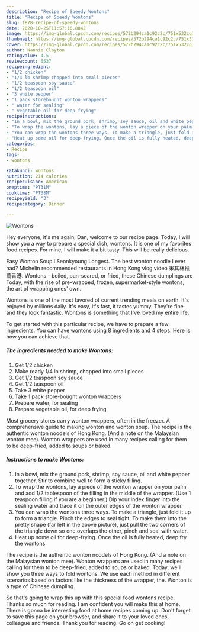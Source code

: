 ```yaml
---
description: "Recipe of Speedy Wontons"
title: "Recipe of Speedy Wontons"
slug: 1878-recipe-of-speedy-wontons
date: 2020-10-25T11:57:16.804Z
image: https://img-global.cpcdn.com/recipes/572b294ca1c92c2c/751x532cq70/wontons-recipe-main-photo.jpg
thumbnail: https://img-global.cpcdn.com/recipes/572b294ca1c92c2c/751x532cq70/wontons-recipe-main-photo.jpg
cover: https://img-global.cpcdn.com/recipes/572b294ca1c92c2c/751x532cq70/wontons-recipe-main-photo.jpg
author: Nannie Clayton
ratingvalue: 4.5
reviewcount: 6537
recipeingredient:
- "1/2 chicken"
- "1/4 lb shrimp chopped into small pieces"
- "1/2 teaspoon soy sauce"
- "1/2 teaspoon oil"
- "3 white pepper"
- "1 pack storebought wonton wrappers"
- " water for sealing"
- " vegetable oil for deep frying"
recipeinstructions:
- "In a bowl, mix the ground pork, shrimp, soy sauce, oil and white pepper together. Stir to combine well to form a sticky filling."
- "To wrap the wontons, lay a piece of the wonton wrapper on your palm and add 1/2 tablespoon of the filling in the middle of the wrapper. (Use 1 teaspoon filling if you are a beginner.) Dip your index finger into the sealing water and trace it on the outer edges of the wonton wrapper."
- "You can wrap the wontons three ways. To make a triangle, just fold it up to form a triangle. Pinch the edges to seal tight. To make them into the pretty shape (far left in the above picture), just pull the two corners of the triangle down so one overlaps the other, pinch and seal with water."
- "Heat up some oil for deep-frying. Once the oil is fully heated, deep fry the wontons"
categories:
- Recipe
tags:
- wontons

katakunci: wontons 
nutrition: 214 calories
recipecuisine: American
preptime: "PT31M"
cooktime: "PT38M"
recipeyield: "3"
recipecategory: Dinner

---
```



![Wontons](https://img-global.cpcdn.com/recipes/572b294ca1c92c2c/751x532cq70/wontons-recipe-main-photo.jpg)

Hey everyone, it's me again, Dan, welcome to our recipe page. Today, I will show you a way to prepare a special dish, wontons. It is one of my favorites food recipes. For mine, I will make it a bit tasty. This will be really delicious.

Easy Wonton Soup l Seonkyoung Longest. The best wonton noodle I ever had? Michelin recommended restaurants in Hong Kong vlog video 米其林推薦香港. Wontons - boiled, pan-seared, or fried, these Chinese dumplings are Today, with the rise of pre-wrapped, frozen, supermarket-style wontons, the art of wrapping ones&#39; own.

Wontons is one of the most favored of current trending meals on earth. It's enjoyed by millions daily. It's easy, it's fast, it tastes yummy. They're fine and they look fantastic. Wontons is something that I've loved my entire life.


To get started with this particular recipe, we have to prepare a few ingredients. You can have wontons using 8 ingredients and 4 steps. Here is how you can achieve that.

<!--inarticleads1-->

##### The ingredients needed to make Wontons:

1. Get 1/2 chicken
1. Make ready 1/4 lb shrimp, chopped into small pieces
1. Get 1/2 teaspoon soy sauce
1. Get 1/2 teaspoon oil
1. Take 3 white pepper
1. Take 1 pack store-bought wonton wrappers
1. Prepare  water, for sealing
1. Prepare  vegetable oil, for deep frying


Most grocery stores carry wonton wrappers, often in the freezer. A comprehensive guide to making wonton and wonton soup. The recipe is the authentic wonton noodels of Hong Kong. (And a note on the Malaysian wonton mee). Wonton wrappers are used in many recipes calling for them to be deep-fried, added to soups or baked. 

<!--inarticleads2-->

##### Instructions to make Wontons:

1. In a bowl, mix the ground pork, shrimp, soy sauce, oil and white pepper together. Stir to combine well to form a sticky filling.
1. To wrap the wontons, lay a piece of the wonton wrapper on your palm and add 1/2 tablespoon of the filling in the middle of the wrapper. (Use 1 teaspoon filling if you are a beginner.) Dip your index finger into the sealing water and trace it on the outer edges of the wonton wrapper.
1. You can wrap the wontons three ways. To make a triangle, just fold it up to form a triangle. Pinch the edges to seal tight. To make them into the pretty shape (far left in the above picture), just pull the two corners of the triangle down so one overlaps the other, pinch and seal with water.
1. Heat up some oil for deep-frying. Once the oil is fully heated, deep fry the wontons


The recipe is the authentic wonton noodels of Hong Kong. (And a note on the Malaysian wonton mee). Wonton wrappers are used in many recipes calling for them to be deep-fried, added to soups or baked. Today, we&#39;ll show you three ways to fold wontons. We use each method in different scenarios based on factors like the thickness of the wrapper, the. Wonton is a type of Chinese dumpling. 

So that's going to wrap this up with this special food wontons recipe. Thanks so much for reading. I am confident you will make this at home. There is gonna be interesting food at home recipes coming up. Don't forget to save this page on your browser, and share it to your loved ones, colleague and friends. Thank you for reading. Go on get cooking!
